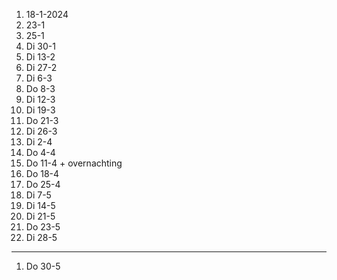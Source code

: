 1. 18-1-2024
2. 23-1
3. 25-1
4. Di 30-1
5. Di 13-2
6. Di 27-2
7. Di 6-3
8. Do 8-3
9. Di 12-3
10. Di 19-3
11. Do 21-3
12. Di 26-3
13. Di 2-4
14. Do 4-4
15. Do 11-4 + overnachting
16. Do 18-4
17. Do 25-4
18. Di 7-5
19. Di 14-5
20. Di 21-5
21. Do 23-5
22. Di 28-5
-----
1. Do 30-5
